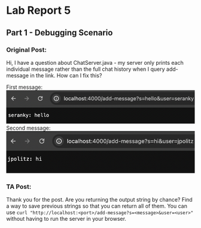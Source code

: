 # Lab Report 5

## Part 1 - Debugging Scenario

### Original Post:
Hi, I have a question about ChatServer.java - my server only prints each individual message rather than the full chat history when I query add-message in the link. How can I fix this?

First message: 
![Image](first_call.png)
Second message:
![Image](second_call.png)

### TA Post:
Thank you for the post. Are you returning the output string by chance? Find a way to save previous strings so that you can return all of them. You can use `curl "http://localhost:<port>/add-message?s=<message>&user=<user>"` without having to run the server in your browser.


